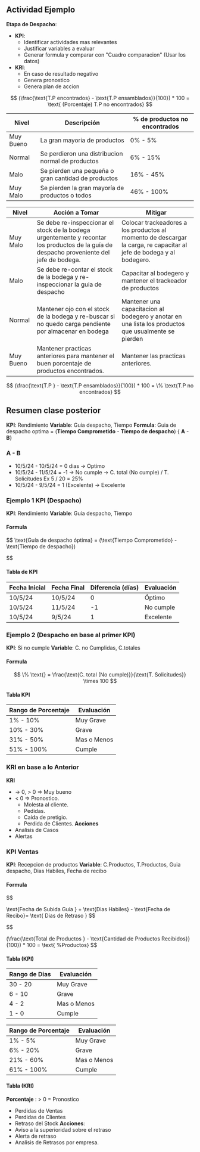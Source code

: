 ## Actividad Ejemplo
**Etapa de Despacho**: 
- **KPI**: 
	- Identificar actividades mas relevantes
	- Justificar variables a evaluar
	- Generar formula y comparar con "Cuadro comparacion" (Usar los datos)
- **KRI**: 
	- En caso de resultado negativo
	- Genera pronostico
	- Genera plan de accion


$$ 
(\frac{\text{T.P encontrados} - \text{T.P ensamblados}}{100}) * 100 =  \text{ (Porcentaje) T.P no encontrados}
$$


| Nivel     | Descripción                                         | % de productos no encontrados |
| --------- | --------------------------------------------------- | ----------------------------- |
| Muy Bueno | La gran mayoria de productos                        | 0% - 5%                       |
| Normal    | Se perdieron una distribucion normal de productos   | 6% - 15%                      |
| Malo      | Se pierden una pequeña o gran cantidad de productos | 16% - 45%                     |
| Muy Malo  | Se pierden la gran mayoría de productos o todos     | 46% - 100%                    |


| Nivel     | Acción a Tomar                                                                                                                             | Mitigar                                                                                                              |
| --------- | ------------------------------------------------------------------------------------------------------------------------------------------ | -------------------------------------------------------------------------------------------------------------------- |
| Muy Malo  | Se debe re-inspeccionar el stock de la bodega urgentemente y recontar los productos de la guía de despacho proveniente del jefe de bodega. | Colocar trackeadores a los productos al momento de descargar la carga, re capacitar al jefe de bodega y al bodegero. |
| Malo      | Se debe re-contar el stock de la bodega y re-inspeccionar la guia de despacho                                                              | Capacitar al bodegero y mantener el trackeador de productos                                                          |
| Normal    | Mantener ojo con el stock de la bodega y re-buscar si no quedo carga pendiente por almacenar en bodega                                     | Mantener una capacitacion al bodegero y anotar en una lista los productos que usualmente se pierden                  |
| Muy Bueno | Mantener practicas anteriores para mantener el buen porcentaje de productos encontrados.                                                   | Mantener las practicas anteriores.                                                                                   |


$$ 
(\frac{\text{T.P } - \text{T.P ensamblados}}{100}) * 100 =  \% \text{T.P no encontrados}
$$


## Resumen clase posterior
**KPI**: Rendimiento
**Variable**: Guia despacho, Tiempo
**Formula**: Guia de despacho optima = (**Tiempo Comprometido** - **Tiempo de despacho**) { **A** - **B**}
### A - B
- 10/5/24 - 10/5/24 = 0 dias -> Optimo
-  10/5/24 - 11/5/24 = -1 -> No cumple -> C. total (No cumple) / T. Solicitudes Ex 5 / 20 = 25%
- 10/5/24 - 9/5/24 = 1 (Excelente) -> Excelente

### Ejemplo 1 KPI (Despacho)
**KPI**: Rendimiento
**Variable**: Guia despacho, Tiempo
#### Formula

$$
\text{Guía de despacho óptima} = (\text{Tiempo Comprometido} - \text{Tiempo de despacho})

$$
#### Tabla de KPI

| Fecha Inicial | Fecha Final | Diferencia (días) | Evaluación |
| ------------- | ----------- | ----------------- | ---------- |
| 10/5/24       | 10/5/24     | 0                 | Óptimo     |
| 10/5/24       | 11/5/24     | -1                | No cumple  |
| 10/5/24       | 9/5/24      | 1                 | Excelente  |

### Ejemplo 2 (Despacho en base al primer KPI)
**KPI**: Si no cumple
**Variable**: C. no Cumplidas, C.totales

#### Formula

$$
\% \text{} = \frac{\text{C. total (No cumple)}}{\text{T. Solicitudes}} \times 100
$$
#### Tabla KPI

| Rango de Porcentaje | Evaluación  |
| ------------------- | ----------- |
| 1% - 10%            | Muy Grave   |
| 10% - 30%           | Grave       |
| 31% - 50%           | Mas o Menos |
| 51% - 100%          | Cumple      |


### KRI en base a lo Anterior
**KRI**
- →  0, > 0 ⇒ Muy bueno
- < 0 ⇒ Pronostico.
	- Molesta al cliente.
	- Pedidas.
	- Caida de pretigio.
	- Perdida de Clientes.
**Acciones**
- Analisis de Casos
- Alertas



### KPI Ventas
**KPI**: Recepcion de productos
**Variable**: C.Productos, T.Productos, Guia despacho, Dias Habiles, Fecha de recibo

#### Formula

$$
 
\text{Fecha de Subida Guia } + \text{Dias Habiles} - \text{Fecha de Recibo}=  \text{ Dias de Retraso }
$$

$$
 
(\frac{\text{Total de Productos } - \text{Cantidad de Productos Recibidos}}{100}) * 100 =  \text{ \%Productos}
$$

#### Tabla (KPI)

| Rango de Dias | Evaluación  |
| ------------- | ----------- |
| 30 - 20       | Muy Grave   |
| 6 - 10        | Grave       |
| 4 - 2         | Mas o Menos |
| 1 - 0         | Cumple      |

| Rango de Porcentaje | Evaluación  |
| ------------------- | ----------- |
| 1% - 5%             | Muy Grave   |
| 6% - 20%            | Grave       |
| 21% - 60%           | Mas o Menos |
| 61% - 100%          | Cumple      |

#### Tabla (KRI)

**Porcentaje** : > 0 = Pronostico
- Perdidas de Ventas
- Perdidas de Clientes
- Retraso del Stock
**Acciones**:
- Aviso a la superioridad sobre el retraso
- Alerta de retraso
- Analisis de Retrasos por empresa.


